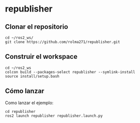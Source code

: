# republisher

## Clonar el repositorio

```console
cd ~/ros2_ws/ 
git clone https://github.com/rolma271/republisher.git
```

## Construir el workspace

```console
cd ~/ros2_ws
colcon build --packages-select republisher --symlink-install
source install/setup.bash
```

## Cómo lanzar
Como lanzar el ejemplo:

```console
cd republisher
ros2 launch republisher republisher.launch.py
```